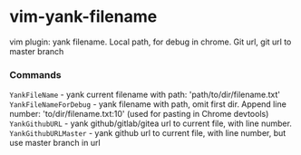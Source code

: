# vim-yank-filename
vim plugin: yank filename. Local path, for debug in chrome. Git url, git url to master branch

### Commands

`YankFileName` - yank current filename with path: 'path/to/dir/filename.txt'  
`YankFileNameForDebug` - yank filename with path, omit first dir. Append line number: 'to/dir/filename.txt:10' (used for pasting in Chrome devtools)  
`YankGithubURL` - yank github/gitlab/gitea url to current file, with line number.  
`YankGithubURLMaster` - yank github url to current file, with line number, but use master branch in url
